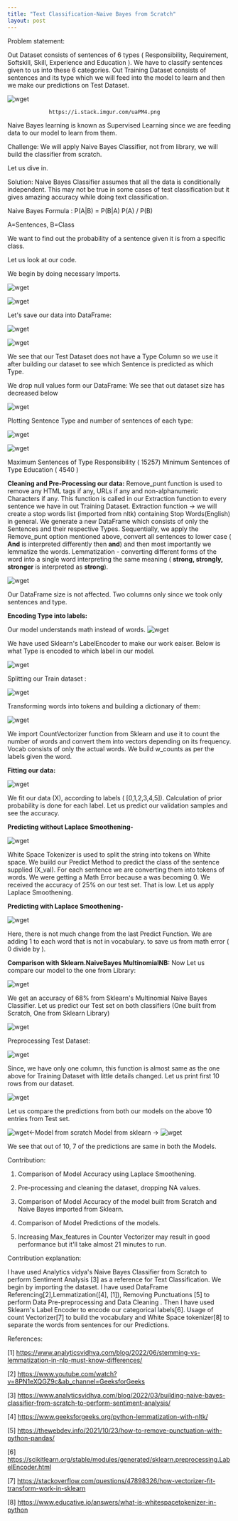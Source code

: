 ```yaml
---
title: "Text Classification-Naive Bayes from Scratch"
layout: post
---
```

Problem statement: 

Out Dataset consists of sentences of 6 types ( Responsibility, Requirement, Softskill, Skill, Experience and Education ). We have to classify sentences given to us into these 6 categories. Out Training Dataset consists of sentences and its type which we will feed into the model to learn and then we make our predictions on Test Dataset. 

![wget](https://github.com/deejachhabra/deejachhabra.github.io/raw/master/_posts/t1.png)

                 https://i.stack.imgur.com/uaPM4.png

Naive Bayes learning is known as Supervised Learning since we are feeding data to our model to learn from them.

 

Challenge: We will apply Naive Bayes Classifier, not from library, we will build the classifier from scratch. 

Let us dive in. 


Solution: Naive Bayes Classifier assumes that all the data is conditionally independent. This may not be true in some cases of test classification but it gives amazing accuracy while doing text classification.

Naive Bayes Formula : P(A|B) = P(B|A) P(A) / P(B)

A=Sentences, B=Class

We want to find out the probability of a sentence given it is from a specific class.

Let us look at our code.

We begin by doing necessary Imports.

![wget](https://github.com/deejachhabra/deejachhabra.github.io/raw/master/_posts/t2.png)

![wget](https://github.com/deejachhabra/deejachhabra.github.io/raw/master/_posts/t3.png)

Let's save our data into DataFrame:

![wget](https://github.com/deejachhabra/deejachhabra.github.io/raw/master/_posts/t4.png)

![wget](https://github.com/deejachhabra/deejachhabra.github.io/raw/master/_posts/t5.png)

We see that our Test Dataset does not have a Type Column so we use it after building our dataset to see which Sentence is predicted as which Type.

We drop null values form our DataFrame:
We see that out dataset size has decreased below

![wget](https://github.com/deejachhabra/deejachhabra.github.io/raw/master/_posts/t6.png)

Plotting Sentence Type and number of sentences of each type:

![wget](https://github.com/deejachhabra/deejachhabra.github.io/raw/master/_posts/t7.png)

![wget](https://github.com/deejachhabra/deejachhabra.github.io/raw/master/_posts/t8.png)

Maximum Sentences of Type Responsibility ( 15257)
Minimum Sentences of Type Education ( 4540 )

<b>Cleaning and Pre-Processing our data:</b>
Remove_punt function is used to remove any HTML tags if any, URLs if any and non-alphanumeric Characters if any. This function is called in our Extraction function to every sentence we have in out Training Dataset.
Extraction function -> we will create a stop words list (imported from nltk) containing Stop Words(English) in general.
We generate a new DataFrame which consists of only the Sentences and their respective Types.
Sequentially, we apply the Remove_punt option mentioned above, convert all sentences to lower case ( <b>And</b> is interpreted differently then <b>and</b>) and then most importantly we lemmatize the words. 
Lemmatization - converting different forms of the word into a single word interpreting the same meaning ( <b>strong, strongly, stronger</b> is interpreted as <b>strong</b>). 

![wget](https://github.com/deejachhabra/deejachhabra.github.io/raw/master/_posts/t9.png)

Our DataFrame size is not affected. Two columns only since we took only sentences and type.


<b>Encoding Type into labels: </b>

Our model understands math instead of words.
![wget](https://github.com/deejachhabra/deejachhabra.github.io/raw/master/_posts/t10.png)

We have used Sklearn's LabelEncoder to make our work eaiser.
Below is what Type is encoded to which label in our model.

![wget](https://github.com/deejachhabra/deejachhabra.github.io/raw/master/_posts/t11.png)

Splitting our Train dataset :

![wget](https://github.com/deejachhabra/deejachhabra.github.io/raw/master/_posts/t12.png)

Transforming words into tokens and building a dictionary of them:

![wget](https://github.com/deejachhabra/deejachhabra.github.io/raw/master/_posts/t13.png)

We import CountVectorizer function from Sklearn and use it to count the number of words and convert them into vectors depending on its frequency.
Vocab consists of only the actual words.
We build w_counts as per the labels given the word. 

<b>Fitting our data:</b>

![wget](https://github.com/deejachhabra/deejachhabra.github.io/raw/master/_posts/t14.png)

We fit our data (X), according to labels ( [0,1,2,3,4,5]). Calculation of prior probability is done for each label.
Let us predict our validation samples and see the accuracy. 

<b>Predicting without Laplace Smoothening-</b>

![wget](https://github.com/deejachhabra/deejachhabra.github.io/raw/master/_posts/t15.png)

White Space Tokenizer is used to split the string into tokens on White space. We buiild our Predict Method to predict the class of the sentence supplied (X_val). For each sentence we are converting them into tokens of words.
We were getting a Math Error because a was becoming 0.
We received the accuracy of 25% on our test set. That is low.
Let us apply Laplace Smoothening.

<b>Predicting with Laplace Smoothening-</b>

![wget](https://github.com/deejachhabra/deejachhabra.github.io/raw/master/_posts/t16.png)

Here, there is not much change from the last Predict Function. We are adding 1 to each word that is not in vocabulary. to save us from math error ( 0 divide by ).

<b>Comparison with Sklearn.NaiveBayes MultinomialNB:</b>
Now Let us compare our model to the one from Library:

![wget](https://github.com/deejachhabra/deejachhabra.github.io/raw/master/_posts/t17.png)

We get an accuracy of 68% from Sklearn's Multinomial Naive Bayes Classifier. 
Let us predict our Test set on both classifiers (One built from Scratch, One from Sklearn Library)

![wget](https://github.com/deejachhabra/deejachhabra.github.io/raw/master/_posts/t19.png)

Preprocessing Test Dataset:

![wget](https://github.com/deejachhabra/deejachhabra.github.io/raw/master/_posts/t20.png)

Since, we have only one column, this function is almost same as the one above for Training Dataset with little details changed.
Let us print first 10 rows from our dataset. 

![wget](https://github.com/deejachhabra/deejachhabra.github.io/raw/master/_posts/t21.png)

Let us compare the predictions from both our models on the above 10 entries from Test set.

![wget](https://github.com/deejachhabra/deejachhabra.github.io/raw/master/_posts/t22.png)<-Model from scratch
Model from sklearn -> ![wget](https://github.com/deejachhabra/deejachhabra.github.io/raw/master/_posts/t23.png)

We see that out of 10, 7 of the predictions are same in both the Models.

 

Contribution:

1. Comparison of Model Accuracy using Laplace Smoothening.

2. Pre-processing and cleaning the dataset, dropping NA values.

3. Comparison of Model Accuracy of the model built from Scratch and Naive Bayes imported from Sklearn.

4. Comparison of Model Predictions of the models.

5. Increasing Max_features in Counter Vectorizer may result in good performance but it'll take almost 21 minutes to run.


Contribution explanation:

I have used Analytics vidya's Naive Bayes Classifier from Scratch to perform Sentiment Analysis [3] as a reference for Text Classification. We begin by importing the dataset. I have used DataFrame Referencing[2],Lemmatization([4], [1]), Removing Punctuations [5]  to perform Data Pre-preprocessing and Data Cleaning . Then I have used Sklearn's Label Encoder to encode our categorical labels[6]. Usage of count Vectorizer[7] to build the vocabulary and White Space tokenizer[8] to separate the words from sentences for our Predictions.


References:

[1] https://www.analyticsvidhya.com/blog/2022/06/stemming-vs-lemmatization-in-nlp-must-know-differences/ 

[2] https://www.youtube.com/watch?v=8PN1eXQGZ9c&ab_channel=GeeksforGeeks  

[3] https://www.analyticsvidhya.com/blog/2022/03/building-naive-bayes-classifier-from-scratch-to-perform-sentiment-analysis/

[4] https://www.geeksforgeeks.org/python-lemmatization-with-nltk/ 

[5] https://thewebdev.info/2021/10/23/how-to-remove-punctuation-with-python-pandas/

[6] https://scikitlearn.org/stable/modules/generated/sklearn.preprocessing.LabelEncoder.html

[7] https://stackoverflow.com/questions/47898326/how-vectorizer-fit-transform-work-in-sklearn

[8] https://www.educative.io/answers/what-is-whitespacetokenizer-in-python

